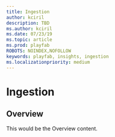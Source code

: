 ```yaml
---
title: Ingestion
author: kciril
description: TBD
ms.author: kciril
ms.date: 07/23/19    
ms.topic: article
ms.prod: playfab
ROBOTS: NOINDEX,NOFOLLOW
keywords: playfab, insights, ingestion
ms.localizationpriority: medium
---
```


# Ingestion

## Overview

This would be the Overview content.